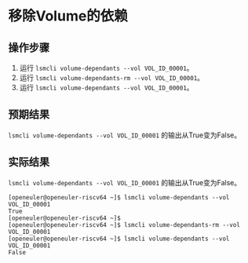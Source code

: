 # 移除Volume的依赖

## 操作步骤

1. 运行 `lsmcli volume-dependants --vol VOL_ID_00001`。
2. 运行 `lsmcli volume-dependants-rm --vol VOL_ID_00001`。
3. 运行 `lsmcli volume-dependants --vol VOL_ID_00001`。

## 预期结果

`lsmcli volume-dependants --vol VOL_ID_00001` 的输出从True变为False。

## 实际结果

`lsmcli volume-dependants --vol VOL_ID_00001` 的输出从True变为False。

```log
[openeuler@openeuler-riscv64 ~]$ lsmcli volume-dependants --vol VOL_ID_00001
True
[openeuler@openeuler-riscv64 ~]$ 
[openeuler@openeuler-riscv64 ~]$ lsmcli volume-dependants-rm --vol VOL_ID_00001
[openeuler@openeuler-riscv64 ~]$ lsmcli volume-dependants --vol VOL_ID_00001
False
```